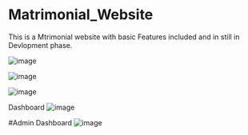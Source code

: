 # Matrimonial_Website

This is a Mtrimonial website with basic Features included and in still in Devlopment phase.

![image](https://github.com/Adxt/Matrimonial_Website/assets/79433617/95aa8ce8-5afa-45c1-8419-719ce1a88275)

![image](https://github.com/Adxt/Matrimonial_Website/assets/79433617/8f730628-99b4-4b52-ac3a-60587765d4fd)

![image](https://github.com/Adxt/Matrimonial_Website/assets/79433617/becee72d-d213-42a0-91e6-3f2d9d43ec28)

Dashboard
![image](https://github.com/Adxt/Matrimonial_Website/assets/79433617/6ddac7c9-1076-4689-9cd0-068b95a2b3b5)


#Admin Dashboard
![image](https://github.com/Adxt/Matrimonial_Website/assets/79433617/45346534-585a-444a-b4e6-0c72dcdae193)



